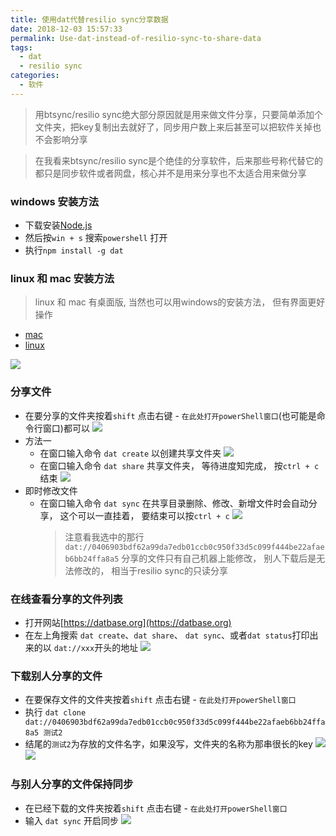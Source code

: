 ```yaml
---
title: 使用dat代替resilio sync分享数据
date: 2018-12-03 15:57:33
permalink: Use-dat-instead-of-resilio-sync-to-share-data
tags:
  - dat
  - resilio sync
categories:
  - 软件
---
```

>用btsync/resilio sync绝大部分原因就是用来做文件分享，只要简单添加个文件夹，把key复制出去就好了，同步用户数上来后甚至可以把软件关掉也不会影响分享

>在我看来btsync/resilio sync是个绝佳的分享软件，后来那些号称代替它的都只是同步软件或者网盘，核心并不是用来分享也不太适合用来做分享

### windows 安装方法
- 下载安装[Node.js](http://nodejs.cn/download/)
- 然后按`win + s` 搜索`powershell` 打开
- 执行`npm install -g dat`

### linux 和 mac 安装方法
>linux 和 mac 有桌面版, 当然也可以用windows的安装方法， 但有界面更好操作
- [mac](https://github.com/dat-land/dat-desktop/releases/download/v2.0.0/dat-desktop-2.0.0.dmg)
- [linux](https://github.com/dat-land/dat-desktop/releases/download/v2.0.0/dat-desktop-2.0.0-x86_64.AppImage)

![](https://dll.ystyle.top/images/2018-11/screenshot.png)

### 分享文件
- 在要分享的文件夹按着`shift` 点击右键 - `在此处打开powerShell窗口`(也可能是命令行窗口)都可以
![](https://dll.ystyle.top/images/2018-12/explorer_2018-12-04_10-21-44.png)
- 方法一
  - 在窗口输入命令 `dat create` 以创建共享文件夹
![](https://dll.ystyle.top/images/2018-12/powershell_2018-12-04_10-27-04.png)
  - 在窗口输入命令 `dat share` 共享文件夹， 等待进度知完成， 按`ctrl + c` 结束
![](https://dll.ystyle.top/images/2018-12/powershell_2018-12-04_10-27-59.png)
- 即时修改文件
  - 在窗口输入命令 `dat sync` 在共享目录删除、修改、新增文件时会自动分享， 这个可以一直挂着， 要结束可以按`ctrl + c`
![](https://dll.ystyle.top/images/2018-12/powershell_2018-12-04_10-28-39.png)
    >注意看我选中的那行 `dat://0406903bdf62a99da7edb01ccb0c950f33d5c099f444be22afaeb6bb24ffa8a5`
    >分享的文件只有自己机器上能修改， 别人下载后是无法修改的， 相当于resilio sync的只读分享

### 在线查看分享的文件列表
- 打开网站[https://datbase.org](https://datbase.org)
- 在左上角搜索 `dat create`、`dat share`、 `dat sync`、或者`dat status`打印出来的以 `dat://xxx`开头的地址
![](https://dll.ystyle.top/images/2018-12/chrome_2018-12-04_10-30-08.png)

### 下载别人分享的文件
- 在要保存文件的文件夹按着`shift` 点击右键 - `在此处打开powerShell窗口`
- 执行 `dat clone dat://0406903bdf62a99da7edb01ccb0c950f33d5c099f444be22afaeb6bb24ffa8a5 测试2`
- 结尾的`测试2`为存放的文件名字，如果没写，文件夹的名称为那串很长的key
  ![](https://dll.ystyle.top/images/2018-12/powershell_2018-12-04_10-36-59.png)
  ![](https://dll.ystyle.top/images/2018-12/explorer_2018-12-04_10-38-02.png)

### 与别人分享的文件保持同步
- 在已经下载的文件夹按着`shift` 点击右键 - `在此处打开powerShell窗口`
- 输入 `dat sync` 开启同步
![](https://dll.ystyle.top/images/2018-12/powershell_2018-12-04_10-40-34.png)
